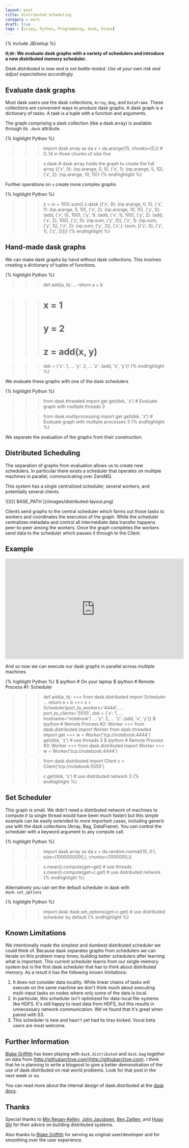 ```yaml
---
layout: post
title: Distributed Scheduling
category : work
draft: true
tags : [scipy, Python, Programming, dask, blaze]
---
```

{% include JB/setup %}

**tl;dr: We evaluate dask graphs with a variety of schedulers and introduce a
new distributed memory scheduler.**

*Dask.distributed is new and is not battle-tested.  Use at your own risk and
adjust expectations accordingly.*

Evaluate dask graphs
--------------------

Most dask users use the dask collections, ``Array``, ``Bag``, and
``DataFrame``.  These collections are convenient ways to produce
dask graphs.  A dask graph is a dictionary of tasks.  A task is a tuple with a
function and arguments.

The graph comprising a dask collection (like a dask.array) is available through
its ``.dask`` attribute.

{% highlight Python %}
>>> import dask.array as da
>>> x = da.arange(15, chunks=(5,))  # 0..14 in three chunks of size five

>>> x.dask  # dask array holds the graph to create the full array
{('x', 0): (np.arange, 0, 5),
 ('x', 1): (np.arange, 5, 10),
 ('x', 2): (np.arange, 10, 15)}
{% endhighlight %}

Further operations on ``x`` create more complex graphs

{% highlight Python %}
>>> z = (x + 100).sum()
>>> z.dask
{('x', 0): (np.arange, 0, 5),
 ('x', 1): (np.arange, 5, 10),
 ('x', 2): (np.arange, 10, 15),
 ('y', 0): (add, ('x', 0), 100),
 ('y', 1): (add, ('x', 1), 100),
 ('y', 2): (add, ('x', 2), 100),
 ('z', 0): (np.sum, ('y', 0)),
 ('z', 1): (np.sum, ('y', 1)),
 ('z', 2): (np.sum, ('y', 2)),
 ('z',): (sum, [('z', 0), ('z', 1), ('z', 2)])}
{% endhighlight %}


Hand-made dask graphs
---------------------

We can make dask graphs by hand without dask collections.  This involves
creating a dictionary of tuples of functions.

{% highlight Python %}
>>> def add(a, b):
...     return a + b

>>> # x = 1
>>> # y = 2
>>> # z = add(x, y)

>>> dsk = {'x': 1,
...        'y': 2,
...        'z': (add, 'x', 'y')}
{% endhighlight %}

We evaluate these graphs with one of the dask schedulers

{% highlight Python %}
>>> from dask.threaded import get
>>> get(dsk, 'z')   # Evaluate graph with multiple threads
3

>>> from dask.multiprocessing import get
>>> get(dsk, 'z')   # Evaluate graph with multiple processes
3
{% endhighlight %}

We separate the evaluation of the graphs from their construction.

Distributed Scheduling
----------------------

The separation of graphs from evaluation allows us to create new schedulers.
In particular there exists a scheduler that operates on multiple machines in
parallel, communicating over ZeroMQ.

This system has a single centralized scheduler, several workers, and
potentially several clients.

![]({{ BASE_PATH }}/images/distributed-layout.png)

Clients send graphs to the central scheduler which farms out those tasks to
workers and coordinates the execution of the graph.  While the scheduler
centralizes metadata and control all intermediate data transfer happens
peer-to-peer among the workers.  Once the graph completes the workers send data
to the scheduler which passes it through to the Client.

Example
-------

<iframe width="560" height="315"
src="https://www.youtube.com/embed/uQro_CaP9Fo?rel=0" frameborder="0"
allowfullscreen></iframe>

And so now we can execute our dask graphs in parallel across multiple machines.

{% highlight Python %}
$ ipython  # On your laptop                 $ ipython  # Remote Process #1:  Scheduler
>>> def add(a, b):                          >>> from dask.distributed import Scheduler
...     return a + b                        >>> s = Scheduler(port_to_workers='4444',
                                            ...               port_to_clients='5555',
>>> dsk = {'x': 1,                          ...               hostname='notebook')
...        'y': 2,
...        'z': (add, 'x', 'y')}            $ ipython  # Remote Process #2:  Worker
                                            >>> from dask.distributed import Worker
>>> from dask.threaded import get           >>> w = Worker('tcp://notebook:4444')
>>> get(dsk, 'z')  # use threads
3                                           $ ipython  # Remote Process #3:  Worker
                                            >>> from dask.distributed import Worker
                                            >>> w = Worker('tcp://notebook:4444')

>>> from dask.distributed import Client
>>> c = Client('tcp://notebook:5555')

>>> c.get(dsk, 'z') # use distributed network
3
{% endhighlight %}

Set Scheduler
-------------

This graph is small.  We didn't need a distributed network of machines
to compute it (a single thread would have been much faster)
but this simple example can be easily extended to more important cases,
including generic use with the dask collections (Array, Bag, DataFrame).  You
can control the scheduler with a keyword argument to any compute call.

{% highlight Python %}
>>> import dask.array as da
>>> x = da.random.normal(10, 0.1, size=(1000000000,), chunks=(1000000,))

>>> x.mean().compute(get=get)    # use threads
>>> x.mean().compute(get=c.get)  # use distributed network
{% endhighlight %}


Alternatively you can set the default scheduler in dask with ``dask.set_options``

{% highlight Python %}
>>> import dask
>>> dask.set_options(get=c.get)  # use distributed scheduler by default
{% endhighlight %}


Known Limitations
-----------------

We intentionally made the simplest and dumbest distributed scheduler we could
think of.  Because dask separates graphs from schedulers we can iterate on this
problem many times; building better schedulers after learning what is
important.  This current scheduler learns from our single-memory system but is
the first dask scheduler that has to think about distributed memory.  As a
result it has the following known limitations:

1.  It does not consider data locality.  While linear chains of tasks will
execute on the same machine we don't think much about executing multi-input
tasks on nodes where only some of the data is local.
2.  In particular, this scheduler isn't optimized for data-local file-systems
like HDFS.  It's still happy to read data from HDFS, but this results in
unnecessary network communication.  We've found that it's great when paired
with S3.
3.  This scheduler is new and hasn't yet had its tires kicked.  Vocal beta
users are most welcome.


Further Information
-------------------

[Blake Griffith](https://github.com/cowlicks) has been playing with
``dask.distributed`` and ``dask.bag`` together on data from
[http://githubarchive.com](http://githubarchive.com).  I think that he is
planning to write a blogpost to give a better demonstration of the use of
dask.distributed on real world problems.  Look for that post in the next week
or so.

You can read more about the internal design of dask.distributed at the
[dask docs](http://dask.pydata.org/en/latest/distributed.html).


Thanks
------

Special thanks to [Min Regan-Kelley](https://github.com/minrk),
[John Jacobsen](http://eigenhombre.com/),
[Ben Zaitlen](https://twitter.com/quasiben),
and [Hugo Shi](https://www.linkedin.com/pub/hugo-shi/10/579/442)
for their advice on building distributed systems.

Also thanks to [Blake Griffith](https://github.com/cowlicks) for serving as
original user/developer and for smoothing over the user experience.
